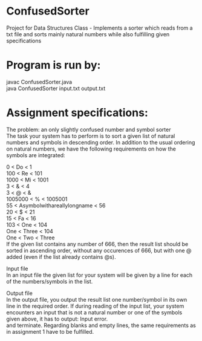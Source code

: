 # ConfusedSorter
Project for Data Structures Class - Implements a sorter which reads from a txt file and sorts mainly natural numbers while also fulfilling given specifications

# Program is run by:

javac ConfusedSorter.java\
java ConfusedSorter input.txt output.txt

# Assignment specifications:

The problem: an only slightly confused number and symbol sorter\
The task your system has to perform is to sort a given list of natural numbers and symbols in descending order. In addition to the usual ordering on natural numbers, we have the following requirements on how the symbols are integrated:

0 < Do < 1\
100 < Re < 101\
1000 < Mi < 1001\
3 < & < 4\
3 < @ < &\
1005000 < % < 1005001\
55 < Asymbolwithareallylongname < 56\
20 < $ < 21\
15 < Fa < 16\
103 < One < 104\
One < Three < 104\
One < Two < Three\
If the given list contains any number of 666, then the result list should be sorted in ascending order, without any occurences of 666, but with one @ added (even if the list already contains @s).

Input file\
In an input file the given list for your system will be given by a line for each of the numbers/symbols in the list.

Output file\
In the output file, you output the result list one number/symbol in its own line in the required order. If during reading of the input list, your system encounters an input that is not a natural number or one of the symbols given above, it has to output:
Input error.\
and terminate. Regarding blanks and empty lines, the same requirements as in assignment 1 have to be fulfilled.
